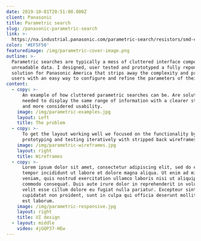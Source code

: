 ```yaml
---
date: 2019-10-01T20:51:00.000Z
client: Panasonic
title: Parametric search
slug: /panasonic-parametric-search
link: >-
  https://na.industrial.panasonic.com/parametric-search/resistors/smd-chip-resistors/high-power-anti-surge-high-voltage
color: '#EF5F50'
featuredimage: /img/parametric-cover-image.png
outline: >-
  Parametric searches are typically a mess of cluttered interface components and
  unreadable data. I designed, user tested and prototyped a fully reponsive
  solution for Panasonic America that strips away the complexity and provides
  users with an easy way to configure and refine the parameters of their search.
content:
  - copy: >-
      An example of how cluttered parametric searches can be. Are solution
      needed to display the same range of information with a clearer structure
      and more considered usability.
    image: /img/parametric-examples.jpg
    layout: Left
    title: The problem
  - copy: >-
      To get the layout working well we focused on the functionality by
      prototyping and testing iteratively with stripped back wireframes.
    image: /img/parametric-wireframes.jpg
    layout: right
    title: Wireframes
  - copy: >-
      Lorem ipsum dolor sit amet, consectetur adipiscing elit, sed do eiusmod
      tempor incididunt ut labore et dolore magna aliqua. Ut enim ad minim
      veniam, quis nostrud exercitation ullamco laboris nisi ut aliquip ex ea
      commodo consequat. Duis aute irure dolor in reprehenderit in voluptate
      velit esse cillum dolore eu fugiat nulla pariatur. Excepteur sint occaecat
      cupidatat non proident, sunt in culpa qui officia deserunt mollit anim id
      est laborum.
    image: /img/parametric-responsive.jpg
    layout: right
    title: UI design
  - layout: middle
    video: 4jGQP37-HEw
---
```


